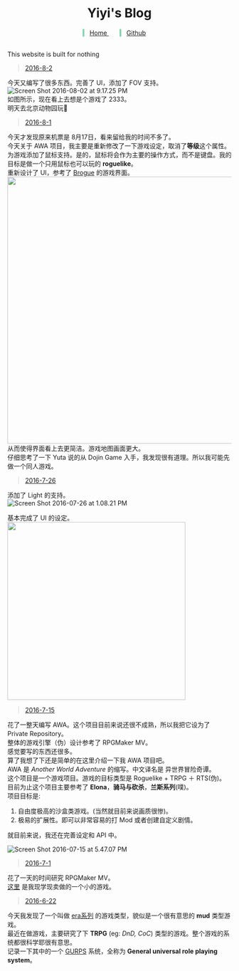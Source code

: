 <style>
  @font-face {
    font-family: Zpix;
    src: url('./font/Zpix.ttf');
  }
  .menu {
    text-align: center;
  }
  .menu span {
    padding: 0 24px 0 12px;
    border-left: 4px solid #85d5b3;
  }
</style>
<center> <h1> Yiyi's Blog </h1> </center>    
<div class="menu">
  <span> <a href="http://shd101wyy.github.io/"> Home </a> </span>
  <span> <a href="https://github.com/shd101wyy"> Github </a> </span>
</div>  <br>

This website is built for nothing    
> [2016-8-2](#2016-8-2)    

今天又编写了很多东西。完善了 UI，添加了 FOV 支持。  
![Screen Shot 2016-08-02 at 9.17.25 PM](http://ooo.0o0.ooo/2016/08/02/57a09f59a50e7.png)   
如图所示，现在看上去想是个游戏了 2333。  
明天去北京动物园玩🐒   

> [2016-8-1](#2016-8-1)  

今天才发现原来机票是 8月17日，看来留给我的时间不多了。  
今天关于 AWA 项目，我主要是重新修改了一下游戏设定，取消了**等级**这个属性。  
为游戏添加了鼠标支持。是的，鼠标将会作为主要的操作方式，而不是键盘。我的目标是做一个只用鼠标也可以玩的 **roguelike**。  
重新设计了 UI，参考了 [Brogue](https://sites.google.com/site/broguegame/) 的游戏界面。  
<img src="http://ooo.0o0.ooo/2016/08/01/579f67e63dc7e.png" width="600">  
从而使得界面看上去更简洁。游戏地图画面更大。  
仔细思考了一下 Yuta 说的从 Dojin Game 入手，我发现很有道理。所以我可能先做一个同人游戏。

> [2016-7-26](#2016-7-26)    

添加了 Light 的支持。  
![Screen Shot 2016-07-26 at 1.08.21 PM](http://ooo.0o0.ooo/2016/07/26/5796f05e40aad.png)      

基本完成了 UI 的设定。   
<img src="http://ooo.0o0.ooo/2016/07/26/57975e48bd819.png" width=400>
> [2016-7-15](#2016-7-15)  

花了一整天编写 AWA。这个项目目前来说还很不成熟，所以我把它设为了 Private Repository。    
整体的游戏引擎（伪）设计参考了 RPGMaker MV。  
感觉要写的东西还很多。  
算了我想了下还是简单的在这里介绍一下我 AWA 项目吧。  
AWA 是 *Another World Adventure* 的缩写。中文译名是 异世界冒险奇谭。  
这个项目是一个游戏项目。游戏的目标类型是 Roguelike + TRPG ＋ RTS(伪)。  
目前为止这个项目主要参考了 **Elona**，**骑马与砍杀**，**兰斯系列**(噗)。    
项目目标是:
  1. 自由度极高的沙盒类游戏。(当然就目前来说画质很惨)。
  2. 极易的扩展性。即可以非常容易的打 Mod 或者创建自定义剧情。  

就目前来说，我还在完善设定和 API 中。  

![Screen Shot 2016-07-15 at 5.47.07 PM](http://ooo.0o0.ooo/2016/07/15/5788b2996d4e9.png)

> [2016-7-1](#2016-7-1)      

花了一天的时间研究 RPGMaker MV。  
[这里](shd101wyy.github.io/save-sensei-yu) 是我现学现卖做的一个小的游戏。

> [2016-6-22](#2016-6-22)    

今天我发现了一个叫做 [era系列](http://blog.sina.com.cn/s/blog_891c91150102vwh1.html) 的游戏类型，貌似是一个很有意思的 **mud** 类型游戏。  
最近在做游戏，主要研究了下 **TRPG** (eg: *DnD, CoC*) 类型的游戏。整个游戏的系统都很科学耶很有意思。  
记录一下其中的一个 [GURPS](www.sjgames.com/gurps/lite/) 系统，全称为 **General universal role playing system**。
